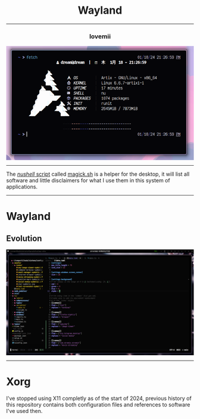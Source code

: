 <h1 align="center">Wayland</h1>

---

<h3 align="center">lovemii</h3>

<img src="./.github/preview/system_information.png" align="center">

---

The [*nushell* script](https://www.nushell.sh/) called [magick.sh](./magick.sh) is a helper for the desktop, it will list all software and little disclaimers for what I use them in this system of applications.

---

# Wayland

## Evolution

<img src="./.github/preview/2024-02-19_10-09.png" align="center">

---

# Xorg

I've stopped using X11 completly as of the start of 2024, previous history of this repository contains both configuration files and references to software I've used then.
